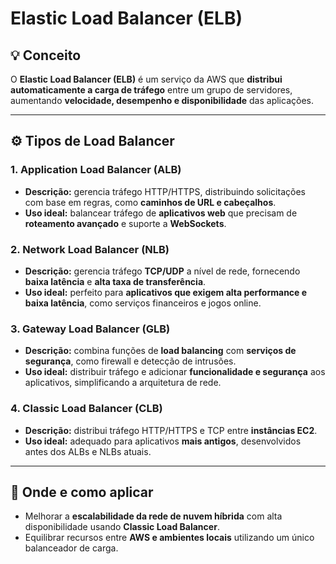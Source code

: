 # Elastic Load Balancer (ELB)

## 💡 Conceito
O **Elastic Load Balancer (ELB)** é um serviço da AWS que **distribui automaticamente a carga de tráfego** entre um grupo de servidores, aumentando **velocidade, desempenho e disponibilidade** das aplicações.

---

## ⚙️ Tipos de Load Balancer

### 1. Application Load Balancer (ALB)
- **Descrição:** gerencia tráfego HTTP/HTTPS, distribuindo solicitações com base em regras, como **caminhos de URL e cabeçalhos**.  
- **Uso ideal:** balancear tráfego de **aplicativos web** que precisam de **roteamento avançado** e suporte a **WebSockets**.

### 2. Network Load Balancer (NLB)
- **Descrição:** gerencia tráfego **TCP/UDP** a nível de rede, fornecendo **baixa latência** e **alta taxa de transferência**.  
- **Uso ideal:** perfeito para **aplicativos que exigem alta performance e baixa latência**, como serviços financeiros e jogos online.

### 3. Gateway Load Balancer (GLB)
- **Descrição:** combina funções de **load balancing** com **serviços de segurança**, como firewall e detecção de intrusões.  
- **Uso ideal:** distribuir tráfego e adicionar **funcionalidade e segurança** aos aplicativos, simplificando a arquitetura de rede.

### 4. Classic Load Balancer (CLB)
- **Descrição:** distribui tráfego HTTP/HTTPS e TCP entre **instâncias EC2**.  
- **Uso ideal:** adequado para aplicativos **mais antigos**, desenvolvidos antes dos ALBs e NLBs atuais.

---

## 🧩 Onde e como aplicar
- Melhorar a **escalabilidade da rede de nuvem híbrida** com alta disponibilidade usando **Classic Load Balancer**.  
- Equilibrar recursos entre **AWS e ambientes locais** utilizando um único balanceador de carga.  